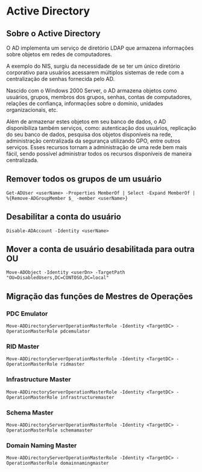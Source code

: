 # Active Directory

## Sobre o Active Directory

O AD implementa um serviço de diretório LDAP que armazena informações sobre objetos em redes de computadores.

A exemplo do NIS, surgiu da necessidade de se ter um único diretório corporativo para usuários acessarem múltiplos sistemas de rede com a centralização de senhas fornecida pelo AD.

Nascido com o Windows 2000 Server, o AD armazena objetos como usuários, grupos, membros dos grupos, senhas, contas de computadores, relações de confiança, informações sobre o domínio, unidades organizacionais, etc.

Além de armazenar estes objetos em seu banco de dados, o AD disponibiliza também serviços, como: autenticação dos usuários, replicação do seu banco de dados, pesquisa dos objetos disponíveis na rede, administração centralizada da segurança utilizando GPO, entre outros serviços. Esses recursos tornam a administração de uma rede bem mais fácil, sendo possível administrar todos os recursos disponíveis de maneira centralizada.

## Remover todos os grupos de um usuário

```Get-ADUser <userName> -Properties MemberOf | Select -Expand MemberOf | %{Remove-ADGroupMember $_ -member <userName>}```

## Desabilitar a conta do usuário

```Disable-ADAccount -Identity <userName>```

## Mover a conta de usuário desabilitada para outra OU

```Move-ADObject -Identity <userDn> -TargetPath "OU=DisabledUsers,DC=CONTOSO,DC=local"```

## Migração das funções de Mestres de Operações

### PDC Emulator

```Move-ADDirectoryServerOperationMasterRole -Identity <TargetDC> -OperationMasterRole pdcemulator```

### RID Master

```Move-ADDirectoryServerOperationMasterRole -Identity <TargetDC> -OperationMasterRole ridmaster```

### Infrastructure Master

```Move-ADDirectoryServerOperationMasterRole -Identity <TargetDC> -OperationMasterRole infrastructuremaster```

### Schema Master

```Move-ADDirectoryServerOperationMasterRole -Identity <TargetDC> -OperationMasterRole schemamaster```

### Domain Naming Master

```Move-ADDirectoryServerOperationMasterRole -Identity <TargetDC> -OperationMasterRole domainnamingmaster```
